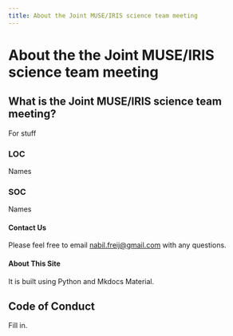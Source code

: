 ```yaml
---
title: About the Joint MUSE/IRIS science team meeting
---
```

# About the the Joint MUSE/IRIS science team meeting

## What is the Joint MUSE/IRIS science team meeting?

For stuff

### LOC

Names

### SOC

Names

#### Contact Us

Please feel free to email [nabil.freij@gmail.com](mailto:nabil.freij@gmail.com) with any questions.

#### About This Site

It is built using Python and Mkdocs Material.

## Code of Conduct

Fill in.
